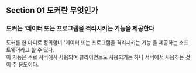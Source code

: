 ## Section 01 도커란 무엇인가

### 도커는 '데이터 또는 프로그램을 격리시키는 기능을 제공한다
도커를 한 마디로 정의함녀 '데이터 또는 프로그램을 격리시키는 기능'을 제공하는 소프트웨어라고 할 수 있다.
<br>
이 기능은 주로 서버에서 사용되며 클라이언트도 사용되기는 하나 서버에서 사용하는 것이 주 용도이다.
<br>
<br>
